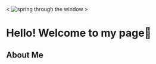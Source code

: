 < ![spring through the window](https://github.com/user-attachments/assets/f2f6d75f-3c23-4656-9956-ea31f1c7c7da) >

# Hello! Welcome to my page👋
## About Me
